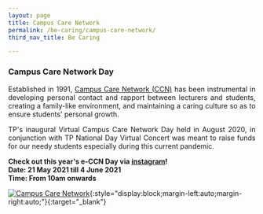 ```yaml
---
layout: page
title: Campus Care Network
permalink: /be-caring/campus-care-network/
third_nav_title: Be Caring

---
```

### Campus Care Network Day ###
<div style="text-align: justify">
    <p>
Established in 1991, <a href="https://www.tp.edu.sg/life-at-tp/a-caring-campus.html#campus-care-network" target="_blank">Campus Care Network (CCN)</a> has been instrumental in developing personal contact and rapport between lecturers and students, creating a family-like environment, and maintaining a caring culture so as to ensure students' personal growth.  
    </p>
    <p>
TP's inaugural Virtual Campus Care Network Day held in August 2020, in conjunction with TP National Day Virtual Concert was meant to raise funds for our needy students especially during this current pandemic. <br>
        </p>
    <p>
<b>Check out this year's e-CCN Day via <a href="https://www.instagram.com/e_ccnday/" target="_blank">instagram</a>!</b><br>
        <b>Date: 21 May 2021 till 4 June 2021</b><br>
        <b>Time: From 10am onwards</b>
    </p>
</div>

[![Campus Care Network]({{site.baseurl}}/images/BeInvolved-ccn_1.PNG)](https://www.instagram.com/e_ccnday/){:style="display:block;margin-left:auto;margin-right:auto;"}{:target="_blank"}

